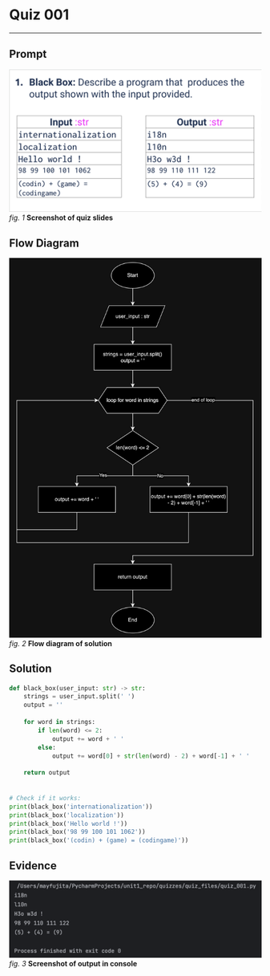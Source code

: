 # Quiz 001
<hr>

## Prompt
![](images/quiz_001_slide.png)
*fig. 1* **Screenshot of quiz slides**

## Flow Diagram
![](images/quiz_001_diagram.jpg)
*fig. 2* **Flow diagram of solution**

## Solution
```.py
def black_box(user_input: str) -> str:
    strings = user_input.split(' ')
    output = ''

    for word in strings:
        if len(word) <= 2:
            output += word + ' '
        else:
            output += word[0] + str(len(word) - 2) + word[-1] + ' '

    return output


# Check if it works:
print(black_box('internationalization'))
print(black_box('localization'))
print(black_box('Hello world !'))
print(black_box('98 99 100 101 1062'))
print(black_box('(codin) + (game) = (codingame)'))
```

## Evidence
![](images/quiz_001_evidence.png)
*fig. 3* **Screenshot of output in console**